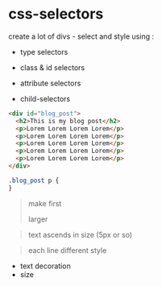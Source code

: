 # css-selectors

create a lot of divs - select and style using :

- type selectors

- class & id selectors

- attribute selectors

- child-selectors

```html
<div id="blog_post">
  <h2>This is my blog post</h2>
  <p>Lorem Lorem Lorem Lorem</p>
  <p>Lorem Lorem Lorem Lorem</p>
  <p>Lorem Lorem Lorem Lorem</p>
  <p>Lorem Lorem Lorem Lorem</p>
  <p>Lorem Lorem Lorem Lorem</p>
</div>
```

```css
.blog_post p {
}
```

> make first <p> larger

> text ascends in size (5px or so)

> each line different style

- text decoration
- size
